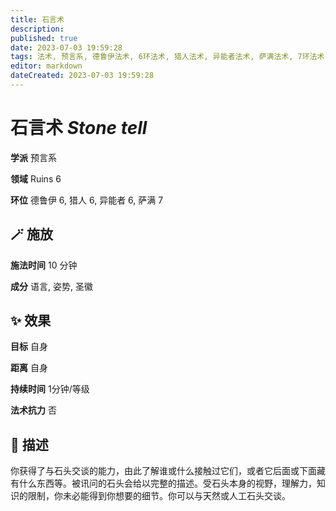 ```yaml
---
title: 石言术
description: 
published: true
date: 2023-07-03 19:59:28
tags: 法术, 预言系, 德鲁伊法术, 6环法术, 猎人法术, 异能者法术, 萨满法术, 7环法术, Ruins
editor: markdown
dateCreated: 2023-07-03 19:59:28
---
```


# **石言术** *Stone tell*

**学派** 预言系 

**领域** Ruins 6

**环位** 德鲁伊 6, 猎人 6, 异能者 6, 萨满 7

## 🪄 施放

**施法时间** 10 分钟

**成分** 语言, 姿势, 圣徽

## ✨ 效果 

**目标** 自身 

**距离** 自身  

**持续时间** 1分钟/等级 

**法术抗力** 否

## 📖 描述

你获得了与石头交谈的能力，由此了解谁或什么接触过它们，或者它后面或下面藏有什么东西等。被讯问的石头会给以完整的描述。受石头本身的视野，理解力，知识的限制，你未必能得到你想要的细节。你可以与天然或人工石头交谈。
    